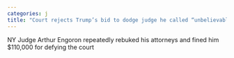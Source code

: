 ```yaml
---
categories: j
title: "Court rejects Trump’s bid to dodge judge he called “unbelievably unfair” in NY fraud case"
---
```

NY Judge Arthur Engoron repeatedly rebuked his attorneys and fined him $110,000 for defying the court